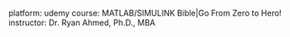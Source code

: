 platform:   udemy
course:     MATLAB/SIMULINK Bible|Go From Zero to Hero!
instructor: Dr. Ryan Ahmed, Ph.D., MBA
